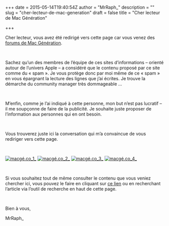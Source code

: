 +++
date = 2015-05-14T19:40:54Z
author = "MrRaph_"
description = ""
slug = "cher-lecteur-de-mac-generation"
draft = false
title = "Cher lecteur de Mac Génération"

+++


Cher lecteur, vous avez été redirigé vers cette page car vous venez des [forums de Mac Génération](http://forums.macg.co/).

 

Sachez qu’un des membres de l’équipe de ces sites d’informations – orienté autour de l’univers Apple – a considéré que le contenu proposé par ce site comme du « spam ». Je vous protège donc par moi même de ce « spam » en vous épargnant la lecture des lignes que j’ai écrites. Je trouve la démarche du community manager très dommageable …

 

M’enfin, comme je l’ai indiqué à cette personne, mon but n’est pas lucratif – il me soupçonne de faire de la publicité. Je souhaite juste proposer de l’information aux personnes qui en ont besoin.

 

Vous trouverez juste ici la conversation qui m’a convaincue de vous rediriger vers cette page.

 

[![macgé.co_1_](https://techan.fr/wp-content/uploads/2015/05/macgé.co_1_.png)](https://techan.fr/wp-content/uploads/2015/05/macgé.co_1_.png) [![macgé.co_2_](https://techan.fr/wp-content/uploads/2015/05/macgé.co_2_.png)](https://techan.fr/wp-content/uploads/2015/05/macgé.co_2_.png) [![macgé.co_3_](https://techan.fr/wp-content/uploads/2015/05/macgé.co_3_.png)](https://techan.fr/wp-content/uploads/2015/05/macgé.co_3_.png) [![macgé.co_4_](https://techan.fr/wp-content/uploads/2015/05/macgé.co_4_.png)](https://techan.fr/wp-content/uploads/2015/05/macgé.co_4_.png)

 

Si vous souhaitez tout de même consulter le contenu que vous veniez chercher ici, vous pouvez le faire en cliquant sur [ce lien](https://techan.fr) ou en recherchant l’article via l’outil de recherche en haut de cette page.

 

Bien à vous,

MrRaph_


